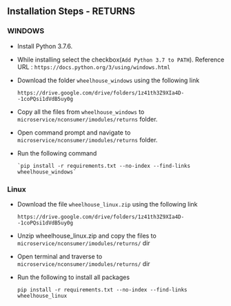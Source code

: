 ## Installation Steps - RETURNS
### WINDOWS

-   Install Python 3.7.6. 
-   While installing select the checkbox(`Add Python 3.7 to PATH`). Reference URL : `https://docs.python.org/3/using/windows.html`
-   Download the folder `wheelhouse_windows` using the following link   
        
        https://drive.google.com/drive/folders/1z41th3Z9XIa4D--1coPQsi1dVdB5uy0g 
-   Copy all the files from `wheelhouse_windows` to `microservice/nconsumer/imodules/returns` folder.
-   Open command prompt and navigate to `microservice/nconsumer/imodules/returns` folder.
-   Run the following command  
    
        `pip install -r requirements.txt --no-index --find-links wheelhouse_windows`

### Linux
-   Download the file `wheelhouse_linux.zip` using the following link  

        https://drive.google.com/drive/folders/1z41th3Z9XIa4D--1coPQsi1dVdB5uy0g
        
-   Unzip wheelhouse_linux.zip and copy the files to `microservice/nconsumer/imodules/returns/` dir
-   Open terminal and traverse to `microservice/nconsumer/imodules/returns/` dir
-   Run the following to install all packages  
    
        pip install -r requirements.txt --no-index --find-links wheelhouse_linux

